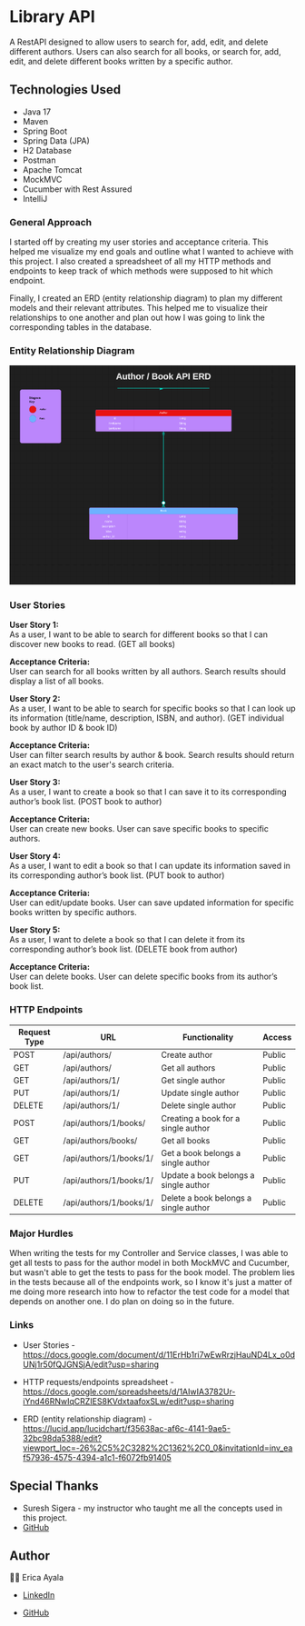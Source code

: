 # Library API 

A RestAPI designed to allow users to search for, add, edit, and delete different authors. Users can also search for all books, or search for, add, edit, and delete different books written by a specific author.  

## Technologies Used

* Java 17
* Maven 
* Spring Boot
* Spring Data (JPA)
* H2 Database
* Postman 
* Apache Tomcat 
* MockMVC 
* Cucumber with Rest Assured 
* IntelliJ 



### General Approach

I started off by creating my user stories and acceptance criteria. This helped me visualize my end goals and outline what I wanted to achieve with this project. I also created a spreadsheet of all my HTTP methods and endpoints to keep track of which methods were supposed to hit which endpoint.

Finally, I created an ERD (entity relationship diagram) to plan my different models and their relevant attributes. This helped me to visualize their relationships to one another and plan out how I was going to link the corresponding tables in the database.



### Entity Relationship Diagram 

<img src="./images/AuthorBookERD.png" alt="ERD">



### User Stories 

<b>User Story 1:</b>
<br>
As a user, I want to be able to search for different books so that I can discover new books to read. (GET all books)

<b>Acceptance Criteria:</b>
<br>
User can search for all books written by all authors.
Search results should display a list of all books.


<b>User Story 2:</b>
<br>
As a user, I want to be able to search for specific books so that I can look up its information (title/name, description, ISBN, and author). (GET individual book by author ID & book ID)

<b>Acceptance Criteria:</b>
<br>
User can filter search results by author & book.
Search results should return an exact match to the user's search criteria.


<b>User Story 3:</b>
<br>
As a user, I want to create a book so that I can save it to its corresponding author’s book list. (POST book to author)

<b>Acceptance Criteria:</b>
<br>
User can create new books.
User can save specific books to specific authors.


<b>User Story 4:</b>
<br>
As a user, I want to edit a book so that I can update its information saved in its corresponding author’s book list. (PUT book to author)

<b>Acceptance Criteria:</b>
<br>
User can edit/update books.
User can save updated information for specific books written by specific authors.


<b>User Story 5:</b>
<br>
As a user, I want to delete a book so that I can delete it from its corresponding author’s book list. (DELETE book from author)

<b>Acceptance Criteria:</b>
<br>
User can delete books.
User can delete specific books from its author’s book list.



### HTTP Endpoints

| Request Type | URL                     | Functionality                         | Access | 
|--------------|-------------------------|---------------------------------------|--------|
| POST         | /api/authors/           | Create author                         | Public |
| GET          | /api/authors/           | Get all authors                       | Public |
| GET          | /api/authors/1/         | Get single author                     | Public |
| PUT          | /api/authors/1/         | Update single author                  | Public |
| DELETE       | /api/authors/1/         | Delete single author                  | Public |
| POST         | /api/authors/1/books/   | Creating a book for a single author   | Public |
| GET          | /api/authors/books/     | Get all books                         | Public |
| GET          | /api/authors/1/books/1/ | Get a book belongs a single author    | Public |
| PUT          | /api/authors/1/books/1/ | Update a book belongs a single author | Public |
| DELETE       | /api/authors/1/books/1/ | Delete a book belongs a single author | Public |



### Major Hurdles

When writing the tests for my Controller and Service classes, I was able to get all tests to pass for the author model in both MockMVC and Cucumber, but wasn't able to get the tests to pass for the book model. The problem lies in the tests because all of the endpoints work, so I know it's just a matter of me doing more research into how to refactor the test code for a model that depends on another one. I do plan on doing so in the future. 



### Links
* User Stories - https://docs.google.com/document/d/11ErHb1ri7wEwRrzjHauND4Lx_o0dUNj1r50fQJGNSjA/edit?usp=sharing

* HTTP requests/endpoints spreadsheet - https://docs.google.com/spreadsheets/d/1AIwIA3782Ur-iYnd46RNwIqCRZIES8KVdxtaafoxSLw/edit?usp=sharing

* ERD (entity relationship diagram) - https://lucid.app/lucidchart/f35638ac-af6c-4141-9ae5-32bc98da5388/edit?viewport_loc=-26%2C5%2C3282%2C1362%2C0_0&invitationId=inv_eaf57936-4575-4394-a1c1-f6072fb91405



## Special Thanks

* Suresh Sigera - my instructor who taught me all the concepts used in this project. 
* [GitHub](https://github.com/sureshmelvinsigera) 



## Author

:woman_technologist: Erica Ayala

* [LinkedIn](https://www.linkedin.com/in/ayalavirtual)

* [GitHub](https://www.github.com/AyalaVirtual) 



